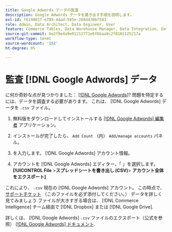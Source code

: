 ```yaml
---
title: Google Adwords データの監査
description: Google Adwords データを書き出す手順を説明します。
exl-id: f619801f-e789-44ad-945e-268d430bf583
role: Admin, Data Architect, Data Engineer, User
feature: Commerce Tables, Data Warehouse Manager, Data Integration, Data Import/Export
source-git-commit: 6e2f9e4a9e91212771e6f6baa8c2f8101125217a
workflow-type: tm+mt
source-wordcount: '152'
ht-degree: 0%

---
```


# 監査 [!DNL Google Adwords] データ

に何か奇妙な点が見つかりました： [[!DNL Google Adwords]](../integrations/google-adwords.md)? 問題を特定するには、データを調査する必要があります。 これは、 [!DNL Google Adwords] データを `.csv` ファイル。

1. 無料版をダウンロードしてインストールする [[!DNL Google Adwords] 編集者](https://ads.google.com/home/tools/ads-editor/) アプリケーション。

1. インストールが完了したら、 `Add Count` （内） `Add/manage accounts` パネル。

1. を入力します。 [!DNL Google Adwords] アカウント情報。

1. アカウントを [!DNL Google Adwords] エディター、「 」を選択します。 **[!UICONTROL File** > **&#x200B;スプレッドシートを書き出し (CSV)**> **アカウント全体をエクスポート]**

これにより、 `.csv` 現在の [!DNL Google Adwords] アカウント。 この時点で、 [サポートチケット](https://experienceleague.adobe.com/docs/commerce-knowledge-base/kb/troubleshooting/miscellaneous/mbi-service-policies.html) （このファイルを必ず添付してください。） データを詳しく見てみましょう ファイルが大きすぎる場合は、 [!DNL Commerce Intelligence] チーム経由で [!DNL Dropbox] または [!DNL Google Drive].

詳しくは、 [!DNL Google Adwords] `.csv` ファイルのエクスポート（公式を参照） [[!DNL Google Adwords] ドキュメント](https://support.google.com/google-ads/editor/answer/38657?hl=en).
